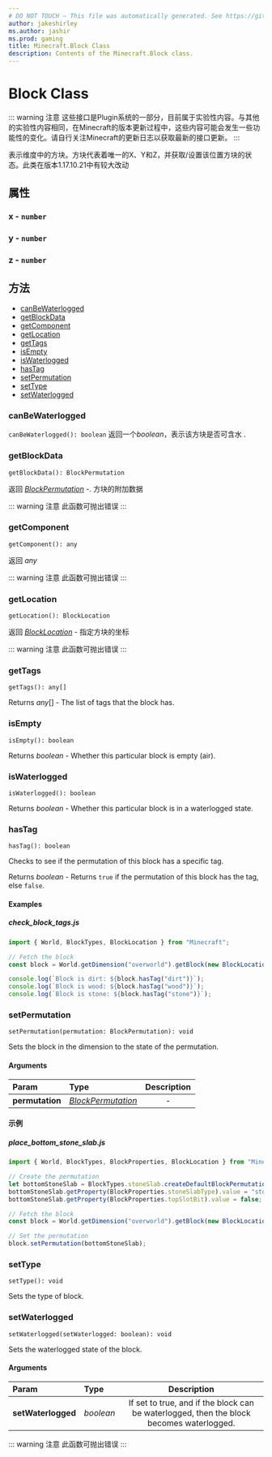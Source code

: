 ```yaml
---
# DO NOT TOUCH — This file was automatically generated. See https://github.com/Mojang/MinecraftScriptingApiDocsGenerator to modify descriptions, examples, etc.
author: jakeshirley
ms.author: jashir
ms.prod: gaming
title: Minecraft.Block Class
description: Contents of the Minecraft.Block class.
---
```

# Block Class
::: warning 注意
这些接口是Plugin系统的一部分，目前属于实验性内容。与其他的实验性内容相同，在Minecraft的版本更新过程中，这些内容可能会发生一些功能性的变化。请自行关注Minecraft的更新日志以获取最新的接口更新。
:::

表示维度中的方块。方块代表着唯一的X、Y和Z，并获取/设置该位置方块的状态。此类在版本1.17.10.21中有较大改动

## 属性
### **x** - `number`



### **y** - `number`



### **z** - `number`




## 方法
- [canBeWaterlogged](#canbewaterlogged)
- [getBlockData](#getblockdata)
- [getComponent](#getcomponent)
- [getLocation](#getlocation)
- [getTags](#gettags)
- [isEmpty](#isempty)
- [isWaterlogged](#iswaterlogged)
- [hasTag](#hastag)
- [setPermutation](#setpermutation)
- [setType](#settype)
- [setWaterlogged](#setwaterlogged)
  
### **canBeWaterlogged**
`
canBeWaterlogged(): boolean
`
返回一个*boolean*，表示该方块是否可含水
.


### **getBlockData**
`
getBlockData(): BlockPermutation
`


返回 [*BlockPermutation*](BlockPermutation.md) -. 方块的附加数据

::: warning 注意
此函数可抛出错误
:::

### **getComponent**
`
getComponent(): any
`


返回 *any*

::: warning 注意
此函数可抛出错误
:::

### **getLocation**
`
getLocation(): BlockLocation
`


返回 [*BlockLocation*](BlockLocation.md) - 指定方块的坐标

::: warning 注意
此函数可抛出错误
:::
### **getTags**
`
getTags(): any[]
`


Returns *any*[] - The list of tags that the block has.


### **isEmpty**
`
isEmpty(): boolean
`


Returns *boolean* - Whether this particular block is empty (air).


### **isWaterlogged**
`
isWaterlogged(): boolean
`


Returns *boolean* - Whether this particular block is in a waterlogged state.


### **hasTag**
`
hasTag(): boolean
`

Checks to see if the permutation of this block has a specific tag.

Returns *boolean* - Returns `true` if the permutation of this block has the tag, else `false`.


#### Examples
##### ***check_block_tags.js***
```javascript
import { World, BlockTypes, BlockLocation } from "Minecraft";

// Fetch the block
const block = World.getDimension("overworld").getBlock(new BlockLocation(1, 2, 3));

console.log(`Block is dirt: ${block.hasTag("dirt")}`);
console.log(`Block is wood: ${block.hasTag("wood")}`);
console.log(`Block is stone: ${block.hasTag("stone")}`);

```
### **setPermutation**
`
setPermutation(permutation: BlockPermutation): void
`

Sets the block in the dimension to the state of the permutation.
#### Arguments
| Param | Type | Description |
| :--- | :--- | :---: |
| **permutation** | [*BlockPermutation*](BlockPermutation.md) | - |



#### 示例
##### ***place_bottom_stone_slab.js***
```javascript
import { World, BlockTypes, BlockProperties, BlockLocation } from "Minecraft";

// Create the permutation
let bottomStoneSlab = BlockTypes.stoneSlab.createDefaultBlockPermutation();
bottomStoneSlab.getProperty(BlockProperties.stoneSlabType).value = "stone_brick";
bottomStoneSlab.getProperty(BlockProperties.topSlotBit).value = false;

// Fetch the block
const block = World.getDimension("overworld").getBlock(new BlockLocation(1, 2, 3));

// Set the permutation
block.setPermutation(bottomStoneSlab);

```
### **setType**
`
setType(): void
`

Sets the type of block.



### **setWaterlogged**
`
setWaterlogged(setWaterlogged: boolean): void
`

Sets the waterlogged state of the block.
#### Arguments
| Param | Type | Description |
| :--- | :--- | :---: |
| **setWaterlogged** | *boolean* | If set to true, and if the block can be waterlogged, then the block becomes waterlogged. |


::: warning 注意
此函数可抛出错误
:::

